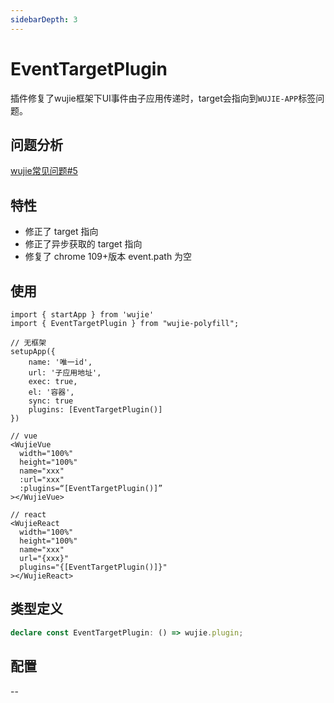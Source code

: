 ```yaml
---
sidebarDepth: 3
---
```


# EventTargetPlugin

插件修复了wujie框架下UI事件由子应用传递时，target会指向到`WUJIE-APP`标签问题。 

## 问题分析
[wujie常见问题#5](https://wujie-micro.github.io/doc/question/#_5%E3%80%81%E5%AD%90%E5%BA%94%E7%94%A8%E5%A4%84%E7%90%86%E5%BC%82%E6%AD%A5%E5%A4%84%E7%90%86%E4%BA%8B%E4%BB%B6%E6%97%B6%EF%BC%8Ce-target-%E5%8F%98%E6%88%90%E4%BA%86-wujie-app)

## 特性

- 修正了 target 指向
- 修正了异步获取的 target 指向
- 修复了 chrome 109+版本 event.path 为空

## 使用

```tsx
import { startApp } from 'wujie'
import { EventTargetPlugin } from "wujie-polyfill";

// 无框架
setupApp({
    name: '唯一id',
    url: '子应用地址',
    exec: true,
    el: '容器',
    sync: true
    plugins: [EventTargetPlugin()]
})

// vue
<WujieVue
  width="100%"
  height="100%"
  name="xxx"
  :url="xxx"
  :plugins=“[EventTargetPlugin()]”
></WujieVue>

// react
<WujieReact
  width="100%"
  height="100%"
  name="xxx"
  url="{xxx}"
  plugins="{[EventTargetPlugin()]}"
></WujieReact>

```



## 类型定义

```ts
declare const EventTargetPlugin: () => wujie.plugin;
```

## 配置
--

